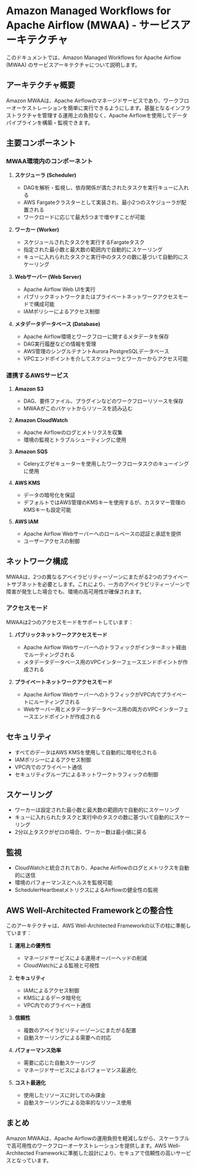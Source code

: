 # Amazon Managed Workflows for Apache Airflow (MWAA) - サービスアーキテクチャ

このドキュメントでは、Amazon Managed Workflows for Apache Airflow (MWAA) のサービスアーキテクチャについて説明します。

## アーキテクチャ概要

Amazon MWAAは、Apache Airflowのマネージドサービスであり、ワークフローオーケストレーションを簡単に実行できるようにします。基盤となるインフラストラクチャを管理する運用上の負担なく、Apache Airflowを使用してデータパイプラインを構築・監視できます。

## 主要コンポーネント

### MWAA環境内のコンポーネント

1. **スケジューラ (Scheduler)**
   - DAGを解析・監視し、依存関係が満たされたタスクを実行キューに入れる
   - AWS Fargateクラスターとして実装され、最小2つのスケジューラが配置される
   - ワークロードに応じて最大5つまで増やすことが可能

2. **ワーカー (Worker)**
   - スケジュールされたタスクを実行するFargateタスク
   - 指定された最小数と最大数の範囲内で自動的にスケーリング
   - キューに入れられたタスクと実行中のタスクの数に基づいて自動的にスケーリング

3. **Webサーバー (Web Server)**
   - Apache Airflow Web UIを実行
   - パブリックネットワークまたはプライベートネットワークアクセスモードで構成可能
   - IAMポリシーによるアクセス制御

4. **メタデータデータベース (Database)**
   - Apache Airflow環境とワークフローに関するメタデータを保存
   - DAG実行履歴などの情報を管理
   - AWS管理のシングルテナントAurora PostgreSQLデータベース
   - VPCエンドポイントを介してスケジューラとワーカーからアクセス可能

### 連携するAWSサービス

1. **Amazon S3**
   - DAG、要件ファイル、プラグインなどのワークフローリソースを保存
   - MWAAがこのバケットからリソースを読み込む

2. **Amazon CloudWatch**
   - Apache Airflowのログとメトリクスを収集
   - 環境の監視とトラブルシューティングに使用

3. **Amazon SQS**
   - Celeryエグゼキューターを使用したワークフロータスクのキューイングに使用

4. **AWS KMS**
   - データの暗号化を保証
   - デフォルトではAWS管理のKMSキーを使用するが、カスタマー管理のKMSキーも設定可能

5. **AWS IAM**
   - Apache Airflow Webサーバーへのロールベースの認証と承認を提供
   - ユーザーアクセスの制御

## ネットワーク構成

MWAAは、2つの異なるアベイラビリティーゾーンにまたがる2つのプライベートサブネットを必要とします。これにより、一方のアベイラビリティーゾーンで障害が発生した場合でも、環境の高可用性が確保されます。

### アクセスモード

MWAAは2つのアクセスモードをサポートしています：

1. **パブリックネットワークアクセスモード**
   - Apache Airflow Webサーバーへのトラフィックがインターネット経由でルーティングされる
   - メタデータデータベース用のVPCインターフェースエンドポイントが作成される

2. **プライベートネットワークアクセスモード**
   - Apache Airflow WebサーバーへのトラフィックがVPC内でプライベートにルーティングされる
   - Webサーバー用とメタデータデータベース用の両方のVPCインターフェースエンドポイントが作成される

## セキュリティ

- すべてのデータはAWS KMSを使用して自動的に暗号化される
- IAMポリシーによるアクセス制御
- VPC内でのプライベート通信
- セキュリティグループによるネットワークトラフィックの制御

## スケーリング

- ワーカーは設定された最小数と最大数の範囲内で自動的にスケーリング
- キューに入れられたタスクと実行中のタスクの数に基づいて自動的にスケーリング
- 2分以上タスクがゼロの場合、ワーカー数は最小値に戻る

## 監視

- CloudWatchと統合されており、Apache Airflowのログとメトリクスを自動的に送信
- 環境のパフォーマンスとヘルスを監視可能
- SchedulerHeartbeatメトリクスによるAirflowの健全性の監視

## AWS Well-Architected Frameworkとの整合性

このアーキテクチャは、AWS Well-Architected Frameworkの以下の柱に準拠しています：

1. **運用上の優秀性**
   - マネージドサービスによる運用オーバーヘッドの削減
   - CloudWatchによる監視と可視性

2. **セキュリティ**
   - IAMによるアクセス制御
   - KMSによるデータ暗号化
   - VPC内でのプライベート通信

3. **信頼性**
   - 複数のアベイラビリティーゾーンにまたがる配置
   - 自動スケーリングによる需要への対応

4. **パフォーマンス効率**
   - 需要に応じた自動スケーリング
   - マネージドサービスによるパフォーマンス最適化

5. **コスト最適化**
   - 使用したリソースに対してのみ課金
   - 自動スケーリングによる効率的なリソース使用

## まとめ

Amazon MWAAは、Apache Airflowの運用負担を軽減しながら、スケーラブルで高可用性のワークフローオーケストレーションを提供します。AWS Well-Architected Frameworkに準拠した設計により、セキュアで信頼性の高いサービスとなっています。 